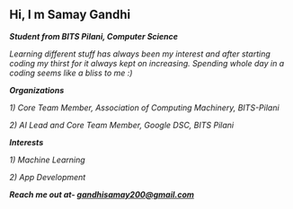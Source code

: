 ## Hi, I m Samay Gandhi 

***Student from BITS Pilani, Computer Science***

*Learning different stuff has always been my interest and after starting coding my thirst for it always kept on increasing. Spending whole day in a coding seems like a bliss to me :)*

***Organizations***

*1) Core Team Member, Association of Computing Machinery, BITS-Pilani* 

*2) AI Lead and Core Team Member, Google DSC, BITS Pilani*

***Interests***

*1) Machine Learning*

*2) App Development*

***Reach me out at- gandhisamay200@gmail.com***
<!---
gandhisamay/gandhisamay is a ✨ special ✨ repository because its `README.md` (this file) appears on your GitHub profile.
You can click the Preview link to take a look at your changes.
--->

